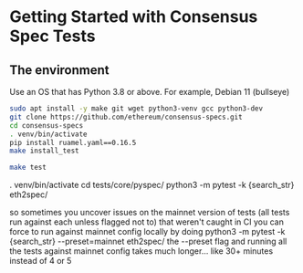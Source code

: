 # Getting Started with Consensus Spec Tests

## The environment

Use an OS that has Python 3.8 or above. For example, Debian 11 (bullseye)


```sh
sudo apt install -y make git wget python3-venv gcc python3-dev
git clone https://github.com/ethereum/consensus-specs.git
cd consensus-specs
. venv/bin/activate
pip install ruamel.yaml==0.16.5
make install_test

make test
```

. venv/bin/activate
cd tests/core/pyspec/
python3 -m pytest -k {search_str} eth2spec/



so sometimes you uncover issues on the mainnet version of tests (all tests run against each unless flagged not to) that weren't caught in CI
you can force to run against mainnet config locally by doing python3 -m pytest -k {search_str} --preset=mainnet eth2spec/
the --preset flag
and running all the tests against mainnet config takes much longer... like 30+ minutes instead of 4 or 5



